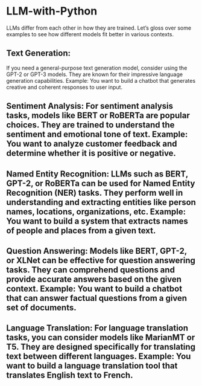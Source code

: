 # LLM-with-Python
LLMs differ from each other in how they are trained. Let’s gloss over some examples to see how different models fit better in various contexts.

## Text Generation:
If you need a general-purpose text generation model, consider using the GPT-2 or GPT-3 models. They are known for their impressive language generation capabilities. Example: You want to build a chatbot that generates creative and coherent responses to user input.
## Sentiment Analysis: For sentiment analysis tasks, models like BERT or RoBERTa are popular choices. They are trained to understand the sentiment and emotional tone of text. Example: You want to analyze customer feedback and determine whether it is positive or negative.
## Named Entity Recognition: LLMs such as BERT, GPT-2, or RoBERTa can be used for Named Entity Recognition (NER) tasks. They perform well in understanding and extracting entities like person names, locations, organizations, etc. Example: You want to build a system that extracts names of people and places from a given text.
## Question Answering: Models like BERT, GPT-2, or XLNet can be effective for question answering tasks. They can comprehend questions and provide accurate answers based on the given context. Example: You want to build a chatbot that can answer factual questions from a given set of documents.
## Language Translation: For language translation tasks, you can consider models like MarianMT or T5. They are designed specifically for translating text between different languages. Example: You want to build a language translation tool that translates English text to French.
